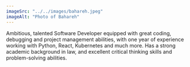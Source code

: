 ```yaml
---
imageSrc: "../../images/bahareh.jpeg"
imageAlt: "Photo of Bahareh"
---
```



Ambitious, talented Software Developer equipped with great coding, debugging and project management abilities, with one year of experience working with Python, React, Kubernetes and much more.
Has a strong academic background in law, and excellent critical thinking skills and problem-solving abilities.



